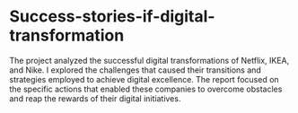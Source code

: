 # Success-stories-if-digital-transformation
The project analyzed the successful digital transformations of Netflix, IKEA, and Nike. I explored the challenges that caused their transitions and strategies employed to achieve digital excellence. The report focused on the specific actions  that enabled these companies to overcome obstacles and reap the rewards of their digital initiatives. 
